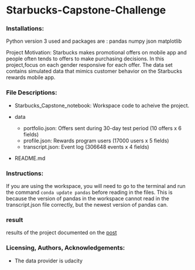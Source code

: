 # Starbucks-Capstone-Challenge

### Installations:
Python version 3 used and packages are :
pandas
numpy
json
matplotlib

Project Motivation:
Starbucks makes promotional offers on mobile app and people often tends to offers to make purchasing decisions.
In this project,focus on each gender responsive for each offer. The data set contains simulated data that mimics customer behavior on the Starbucks rewards mobile app.

### File Descriptions:
- Starbucks_Capstone_notebook: Workspace code to acheive the project.

- data
    - portfolio.json: Offers sent during 30-day test period (10 offers x 6 fields)
    - profile.json: Rewards program users (17000 users x 5 fields)
    - transcript.json: Event log (306648 events x 4 fields)

- README.md

### Instructions:
If you are using the workspace, you will need to go to the terminal and run the command `conda update pandas` before reading in the files. This is because the version of pandas in the workspace cannot read in the transcript.json file correctly, but the newest version of pandas can.
 ### result 
 results of the project documented on the <a href='https://medium.com/@aeshaalsh/starbucks-offers-and-each-gender-response-3dc56d98fdfe?source=friends_link&sk=9bc85aebd8157312630924a181f9138e'>post</a>



### Licensing, Authors, Acknowledgements:
- The data provider is udacity
